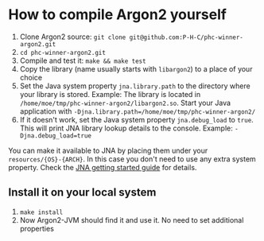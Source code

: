 # How to compile Argon2 yourself

1. Clone Argon2 source: `git clone git@github.com:P-H-C/phc-winner-argon2.git`
2. `cd phc-winner-argon2.git`
3. Compile and test it: `make && make test`
4. Copy the library (name usually starts with `libargon2`) to a place of your choice
5. Set the Java system property `jna.library.path` to the directory where your library is stored. Example: The library is located in `/home/moe/tmp/phc-winner-argon2/libargon2.so`. Start your Java application with `-Djna.library.path=/home/moe/tmp/phc-winner-argon2/`
6. If it doesn't work, set the Java system property `jna.debug_load` to `true`. This will print JNA library lookup details to the console. Example: `-Djna.debug_load=true`

You can make it available to JNA by placing them under your `resources/{OS}-{ARCH}`. In this case you don't need to use any extra system property.
Check the [JNA getting started guide](https://github.com/java-native-access/jna/blob/master/www/GettingStarted.md) for details.

## Install it on your local system

1. `make install`
1. Now Argon2-JVM should find it and use it. No need to set additional properties
